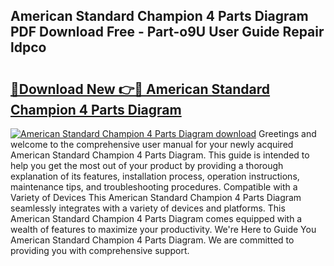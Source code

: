 ## American Standard Champion 4 Parts Diagram PDF Download Free - Part-o9U User Guide Repair ldpco

# <h2><a href="http://dfly328.blite.top/?on=American+Standard+Champion+4+Parts+Diagram">🔗Download New 👉🔴 American Standard Champion 4 Parts Diagram</a></h2>

[![American Standard Champion 4 Parts Diagram download](https://i.imgur.com/lujVjoI.png)](http://dfly328.blite.top/?on=American+Standard+Champion+4+Parts+Diagram)
Greetings and welcome to the comprehensive user manual for your newly acquired American Standard Champion 4 Parts Diagram. This guide is intended to help you get the most out of your product by providing a thorough explanation of its features, installation process, operation instructions, maintenance tips, and troubleshooting procedures. Compatible with a Variety of Devices This American Standard Champion 4 Parts Diagram seamlessly integrates with a variety of devices and platforms. This American Standard Champion 4 Parts Diagram comes equipped with a wealth of features to maximize your productivity. We're Here to Guide You American Standard Champion 4 Parts Diagram. We are committed to providing you with comprehensive support.
